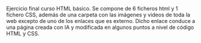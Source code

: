 Ejercicio final curso HTML básico.
Se compone de 6 ficheros html y 1 fichero CSS, además de una carpeta con las imágenes y videos de toda la web excepto de uno de los enlaces que es externo. Dicho enlace conduce a una página creada con IA y modificada en algunos puntos a nivel de código HTML y CSS.
